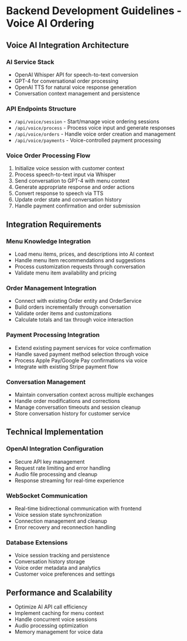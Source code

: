 # Backend Development Guidelines - Voice AI Ordering

## Voice AI Integration Architecture

### AI Service Stack
- OpenAI Whisper API for speech-to-text conversion
- GPT-4 for conversational order processing
- OpenAI TTS for natural voice response generation
- Conversation context management and persistence

### API Endpoints Structure
- `/api/voice/session` - Start/manage voice ordering sessions
- `/api/voice/process` - Process voice input and generate responses
- `/api/voice/orders` - Handle voice order creation and management
- `/api/voice/payments` - Voice-controlled payment processing

### Voice Order Processing Flow
1. Initialize voice session with customer context
2. Process speech-to-text input via Whisper
3. Send conversation to GPT-4 with menu context
4. Generate appropriate response and order actions
5. Convert response to speech via TTS
6. Update order state and conversation history
7. Handle payment confirmation and order submission

## Integration Requirements

### Menu Knowledge Integration
- Load menu items, prices, and descriptions into AI context
- Handle menu item recommendations and suggestions
- Process customization requests through conversation
- Validate menu item availability and pricing

### Order Management Integration
- Connect with existing Order entity and OrderService
- Build orders incrementally through conversation
- Validate order items and customizations
- Calculate totals and tax through voice interaction

### Payment Processing Integration
- Extend existing payment services for voice confirmation
- Handle saved payment method selection through voice
- Process Apple Pay/Google Pay confirmations via voice
- Integrate with existing Stripe payment flow

### Conversation Management
- Maintain conversation context across multiple exchanges
- Handle order modifications and corrections
- Manage conversation timeouts and session cleanup
- Store conversation history for customer service

## Technical Implementation

### OpenAI Integration Configuration
- Secure API key management
- Request rate limiting and error handling
- Audio file processing and cleanup
- Response streaming for real-time experience

### WebSocket Communication
- Real-time bidirectional communication with frontend
- Voice session state synchronization
- Connection management and cleanup
- Error recovery and reconnection handling

### Database Extensions
- Voice session tracking and persistence
- Conversation history storage
- Voice order metadata and analytics
- Customer voice preferences and settings

## Performance and Scalability
- Optimize AI API call efficiency
- Implement caching for menu context
- Handle concurrent voice sessions
- Audio processing optimization
- Memory management for voice data